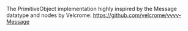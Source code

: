 ﻿The PrimitiveObject implementation highly inspired by the Message datatype and nodes by Velcrome:
https://github.com/velcrome/vvvv-Message